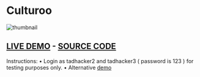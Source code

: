 # **Culturoo**
![thumbnail](https://user-images.githubusercontent.com/26378494/31123037-30dcc1f0-a836-11e7-8df8-162a74f8f45d.png)
## [LIVE DEMO](https://chrisjim316.github.io/Culturoo/)    -     [SOURCE CODE](https://github.com/chrisjim316/Culturoo)


Instructions: 
• Login as tadhacker2 and tadhacker3 ( password is 123 ) for testing purposes only. 
• Alternative [demo](https://user-images.githubusercontent.com/26378494/31124870-2a1cc632-a83e-11e7-87d1-45fb9f7414e8.gif)
